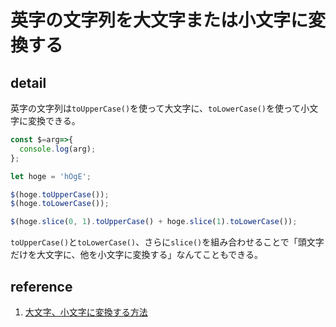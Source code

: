 # 英字の文字列を大文字または小文字に変換する

## detail

英字の文字列は`toUpperCase()`を使って大文字に、`toLowerCase()`を使って小文字に変換できる。

```javascript
const $=arg=>{
  console.log(arg);
};

let hoge = 'hOgE';

$(hoge.toUpperCase());
$(hoge.toLowerCase());

$(hoge.slice(0, 1).toUpperCase() + hoge.slice(1).toLowerCase());
```

`toUpperCase()`と`toLowerCase()`、さらに`slice()`を組み合わせることで「頭文字だけを大文字に、他を小文字に変換する」なんてこともできる。

## reference

1. [大文字、小文字に変換する方法](https://lab.syncer.jp/Web/JavaScript/Snippet/45/)
